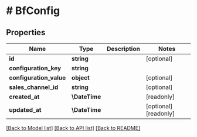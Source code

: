 # # BfConfig

## Properties

Name | Type | Description | Notes
------------ | ------------- | ------------- | -------------
**id** | **string** |  | [optional]
**configuration_key** | **string** |  |
**configuration_value** | **object** |  | [optional]
**sales_channel_id** | **string** |  | [optional]
**created_at** | **\DateTime** |  | [readonly]
**updated_at** | **\DateTime** |  | [optional] [readonly]

[[Back to Model list]](../../README.md#models) [[Back to API list]](../../README.md#endpoints) [[Back to README]](../../README.md)
